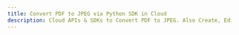 ---title: Convert PDF to JPEG via Python SDK in Clouddescription: Cloud APIs & SDKs to Convert PDF to JPEG. Also Create, Edit & Render Microsoft Word & OpenOffice documents in the Cloud.---